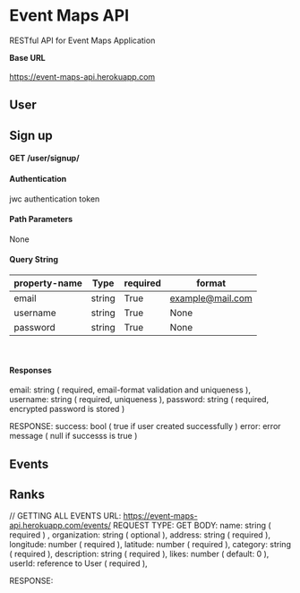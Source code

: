 # Event Maps API
RESTful API for Event Maps Application

__Base URL__ 
<br/>
<br/>
https://event-maps-api.herokuapp.com
<br/>

## User 
## Sign up
#### GET /user/signup/
#### Authentication
jwc authentication token

#### Path Parameters
None <br/>

#### Query String
| property-name | Type | required | format |
| --- | --- | --- | --- |
| email | string | True | example@mail.com |
| username | string | True | None |
| password | string | True | None |
<br/>

#### Responses
  email: string ( required, email-format validation and uniqueness ),
  username: string ( required, uniqueness ),
  password: string ( required, encrypted password is stored )
  
RESPONSE: 
  success: bool ( true if user created successfully )
  error: error message ( null if successs is true ) 
## Events


## Ranks


// GETTING ALL EVENTS
URL: https://event-maps-api.herokuapp.com/events/
REQUEST TYPE: GET
BODY: 
  name: string ( required ) ,
  organization: string ( optional ),
  address: string ( required ),
  longitude: number ( required ),
  latitude: number ( required ),
  category: string ( required ),
  description: string ( required ),
  likes: number ( default: 0 ),
  userId: reference to User ( required ),
  
  RESPONSE: 
  
  
  
  
